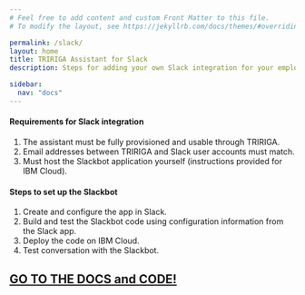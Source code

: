 ```yaml
---
# Feel free to add content and custom Front Matter to this file.
# To modify the layout, see https://jekyllrb.com/docs/themes/#overriding-theme-defaults

permalink: /slack/
layout: home
title: TRIRIGA Assistant for Slack
description: Steps for adding your own Slack integration for your employees using TRIRIGA Assistant.

sidebar:
  nav: "docs"
---
```


#### Requirements for Slack integration

1.  The assistant must be fully provisioned and usable through TRIRIGA.
2.  Email addresses between TRIRIGA and Slack user accounts must match.
3.  Must host the Slackbot application yourself (instructions provided for IBM Cloud).

#### Steps to set up the Slackbot

1.  Create and configure the app in Slack.
2.  Build and test the Slackbot code using configuration information from the Slack app.
3.  Deploy the code on IBM Cloud.
4.  Test conversation with the Slackbot.

## [GO TO THE DOCS and CODE!](https://ibm.github.io/tririga-assistant-slackbot/)


